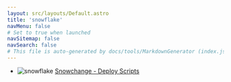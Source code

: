 ```yaml
---
layout: src/layouts/Default.astro
title: 'snowflake'
navMenu: false
# Set to true when launched
navSitemap: false
navSearch: false
# This file is auto-generated by docs/tools/MarkdownGenerator (index.js)
---
```


<ul>

<li>

![snowflake](https://i.octopus.com/library/step-templates/snowflake.png) [Snowchange - Deploy Scripts](/integrations/snowflake/snowchange-deploy-scripts)

</li>
        
</ul>

